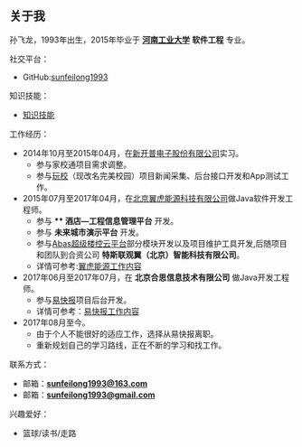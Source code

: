 ## 关于我

孙飞龙，1993年出生，2015年毕业于 **[河南工业大学](http://www.haut.edu.cn/)** **软件工程** 专业。

社交平台：

 * GitHub:[sunfeilong1993](https://github.com/sunfeilong1993) 

知识技能： 

 * [知识技能](http://naotu.baidu.com/file/2fa10c451df82879982b566242131dbb?token=230cdace755d30a9)  

工作经历：
  
 * 2014年10月至2015年04月，在[新开普电子股份有限公司](http://www.newcapec.com.cn/)实习。
 	* 参与家校通项目需求调整。
 	* 参与[玩校](http://www.17wanxiao.com/new/index.html)（现改名完美校园）项目新闻采集、后台接口开发和App测试工作。
 * 2015年07月至2017年04月，在[北京翼虎能源科技有限公司](http://www.enerbos.cn/)做Java软件开发工程师。
 	* 参与 **\*\* 酒店—工程信息管理平台** 开发。
 	* 参与 **未来城市演示平台** 开发。
 	* 参与[Abas超级楼控云平台](http://www.tslgy.com/r_abas)部分模块开发以及项目维护工具开发,后随项目和团队到合资公司 **特斯联观翼（北京）智能科技有限公司**。
 	* 详情可参考:[翼虎能源工作内容](http://naotu.baidu.com/file/243e2186ac9ac261029dec8e8ef93a1c?token=134bb5d70154f9b3)
 * 2017年06月至2017年07月，在 **北京合思信息技术有限公司** 做Java开发工程师。
 	* 参与[易快报](https://www.ekuaibao.com/about.html)项目后台开发。
 	* 详情可参考：[易快报工作内容](http://naotu.baidu.com/file/af0268a1c33b37d8a9917411b1c85207?token=6456993232bc3be0)
 * 2017年08月至今。
 	* 由于个人不能很好的适应工作，选择从易快报离职。
 	* 重新规划自己的学习路线，正在不断的学习和找工作。

联系方式：

 * 邮箱：**sunfeilong1993@163.com** 
 * 邮箱：**sunfeilong1993@gmail.com**  

兴趣爱好：

 * 篮球/读书/走路